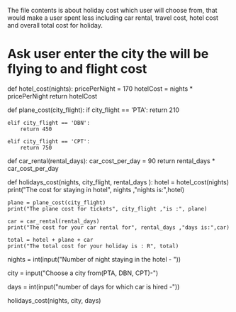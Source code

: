The file contents is about holiday cost which user will choose from, that would make a user spent less including car rental, travel cost, hotel cost and overall total cost for holiday.



# Ask user enter the city the will be flying to and flight cost

def hotel_cost(nights):
    pricePerNight = 170
    hotelCost = nights * pricePerNight
    return hotelCost

def plane_cost(city_flight):
    if city_flight == 'PTA':
        return 210
    
    elif city_flight == 'DBN':
        return 450
    
    elif city_flight == 'CPT':
        return 750

def car_rental(rental_days):
    car_cost_per_day = 90
    return rental_days * car_cost_per_day

def holidays_cost(nights, city_flight, rental_days ):
    hotel = hotel_cost(nights)
    print("The cost for staying in hotel", nights ,"nights is:",hotel) 

    plane = plane_cost(city_flight) 
    print("The plane cost for tickets", city_flight ,"is :", plane)

    car = car_rental(rental_days)
    print("The cost for your car rental for", rental_days ,"days is:",car)

    total = hotel + plane + car
    print("The total cost for your holiday is : R", total)

nights = int(input("Number of night staying in the hotel - "))

city = input("Choose a city from(PTA, DBN, CPT)-")

days = int(input("number of days for which car is hired -"))

holidays_cost(nights, city, days)
